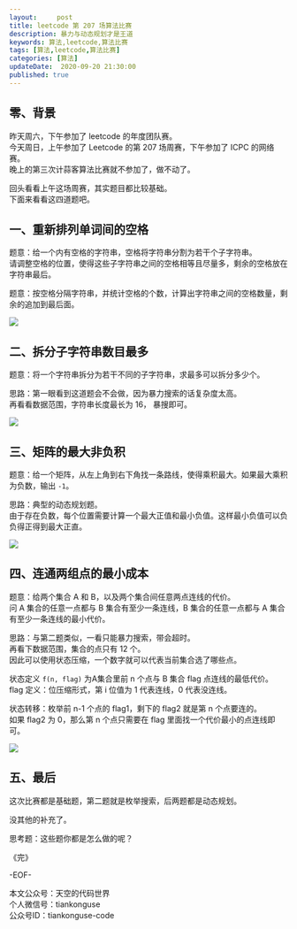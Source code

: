 ```yaml
---   
layout:     post  
title: leetcode 第 207 场算法比赛
description: 暴力与动态规划才是王道  
keywords: 算法,leetcode,算法比赛  
tags: [算法,leetcode,算法比赛]    
categories: [算法]  
updateDate:  2020-09-20 21:30:00  
published: true  
---  
```



## 零、背景


昨天周六，下午参加了 leetcode 的年度团队赛。  
今天周日，上午参加了 Leetcode 的第 207 场周赛，下午参加了 ICPC 的网络赛。  
晚上的第三次计蒜客算法比赛就不参加了，做不动了。  


回头看看上午这场周赛，其实题目都比较基础。  
下面来看看这四道题吧。  


## 一、重新排列单词间的空格  


题意：给一个内有空格的字符串，空格将字符串分割为若干个子字符串。  
请调整空格的位置，使得这些子字符串之间的空格相等且尽量多，剩余的空格放在字符串最后。  


题意：按空格分隔字符串，并统计空格的个数，计算出字符串之间的空格数量，剩余的追加到最后面。  


![](https://res2020.tiankonguse.com/images/2020/09/20/001.png)


## 二、拆分子字符串数目最多  


题意：将一个字符串拆分为若干不同的子字符串，求最多可以拆分多少个。  


思路：第一眼看到这道题会不会做，因为暴力搜索的话复杂度太高。  
再看看数据范围，字符串长度最长为 16， 暴搜即可。  


![](https://res2020.tiankonguse.com/images/2020/09/20/002.png)


## 三、矩阵的最大非负积  


题意：给一个矩阵，从左上角到右下角找一条路线，使得乘积最大。如果最大乘积为负数，输出 `-1`。  


思路：典型的动态规划题。  
由于存在负数，每个位置需要计算一个最大正值和最小负值。这样最小负值可以负负得正得到最大正直。  


![](https://res2020.tiankonguse.com/images/2020/09/20/003.png)


## 四、连通两组点的最小成本  


题意：给两个集合 A 和 B，以及两个集合间任意两点连线的代价。  
问 A 集合的任意一点都与 B 集合有至少一条连线，B 集合的任意一点都与 A 集合有至少一条连线的最小代价。  


思路：与第二题类似，一看只能暴力搜索，带会超时。  
再看下数据范围，集合的点只有 12 个。  
因此可以使用状态压缩，一个数字就可以代表当前集合选了哪些点。  


状态定义 `f(n, flag)` 为A集合里前 n 个点与 B 集合 flag 点连线的最低代价。  
flag 定义：位压缩形式，第 i 位值为 1 代表连线，0 代表没连线。  


状态转移：枚举前 n-1 个点的 flag1，剩下的 flag2 就是第 n 个点要连的。  
如果 flag2 为 0，那么第 n 个点只需要在 flag 里面找一个代价最小的点连线即可。  


![](https://res2020.tiankonguse.com/images/2020/09/20/004.png)


## 五、最后  


这次比赛都是基础题，第二题就是枚举搜索，后两题都是动态规划。  


没其他的补充了。  


思考题：这些题你都是怎么做的呢？  


《完》  


-EOF-  



本文公众号：天空的代码世界  
个人微信号：tiankonguse  
公众号ID：tiankonguse-code  
  

